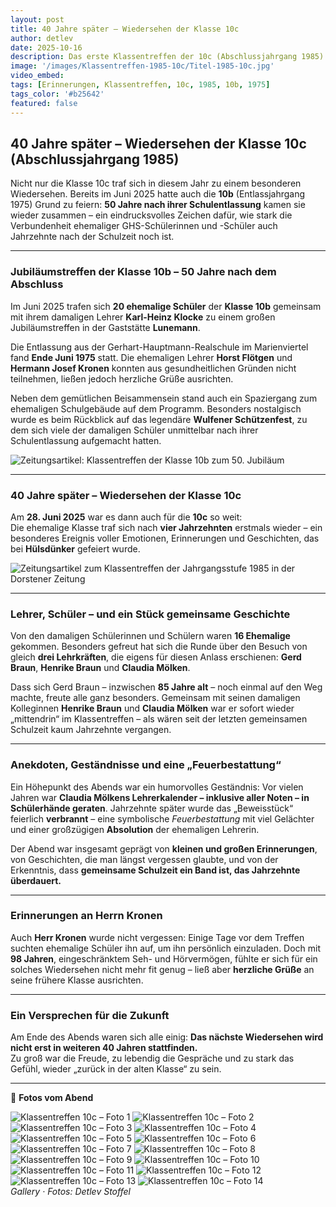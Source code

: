 ```yaml
---
layout: post
title: 40 Jahre später – Wiedersehen der Klasse 10c
author: detlev
date: 2025-10-16
description: Das erste Klassentreffen der 10c (Abschlussjahrgang 1985) – vier Jahrzehnte nach dem Schulabschluss
image: '/images/Klassentreffen-1985-10c/Titel-1985-10c.jpg'
video_embed:
tags: [Erinnerungen, Klassentreffen, 10c, 1985, 10b, 1975]
tags_color: '#b25642'
featured: false
---
```


## 40 Jahre später – Wiedersehen der Klasse 10c (Abschlussjahrgang 1985)

Nicht nur die Klasse 10c traf sich in diesem Jahr zu einem besonderen Wiedersehen. Bereits im Juni 2025 hatte auch die **10b** (Entlassjahrgang 1975) Grund zu feiern: **50 Jahre nach ihrer Schulentlassung** kamen sie wieder zusammen – ein eindrucksvolles Zeichen dafür, wie stark die Verbundenheit ehemaliger GHS-Schülerinnen und -Schüler auch Jahrzehnte nach der Schulzeit noch ist.

---

### Jubiläumstreffen der Klasse 10b – 50 Jahre nach dem Abschluss

Im Juni 2025 trafen sich **20 ehemalige Schüler** der **Klasse 10b** gemeinsam mit ihrem damaligen Lehrer **Karl-Heinz Klocke** zu einem großen Jubiläumstreffen in der Gaststätte **Lunemann**.  

Die Entlassung aus der Gerhart-Hauptmann-Realschule im Marienviertel fand **Ende Juni 1975** statt. Die ehemaligen Lehrer **Horst Flötgen** und **Hermann Josef Kronen** konnten aus gesundheitlichen Gründen nicht teilnehmen, ließen jedoch herzliche Grüße ausrichten.  

Neben dem gemütlichen Beisammensein stand auch ein Spaziergang zum ehemaligen Schulgebäude auf dem Programm. Besonders nostalgisch wurde es beim Rückblick auf das legendäre **Wulfener Schützenfest**, zu dem sich viele der damaligen Schüler unmittelbar nach ihrer Schulentlassung aufgemacht hatten.

<img src="/images/Klassentreffen-1985-10c/Zeitung2.jpg" loading="lazy" alt="Zeitungsartikel: Klassentreffen der Klasse 10b zum 50. Jubiläum">

---

### 40 Jahre später – Wiedersehen der Klasse 10c

Am **28. Juni 2025** war es dann auch für die **10c** so weit:  
Die ehemalige Klasse traf sich nach **vier Jahrzehnten** erstmals wieder – ein besonderes Ereignis voller Emotionen, Erinnerungen und Geschichten, das bei **Hülsdünker** gefeiert wurde.

<img src="/images/Klassentreffen-1985-10c/Zeitung.jpg" loading="lazy" alt="Zeitungsartikel zum Klassentreffen der Jahrgangsstufe 1985 in der Dorstener Zeitung">

---

### Lehrer, Schüler – und ein Stück gemeinsame Geschichte

Von den damaligen Schülerinnen und Schülern waren **16 Ehemalige** gekommen. Besonders gefreut hat sich die Runde über den Besuch von gleich **drei Lehrkräften**, die eigens für diesen Anlass erschienen: **Gerd Braun**, **Henrike Braun** und **Claudia Mölken**.  

Dass sich Gerd Braun – inzwischen **85 Jahre alt** – noch einmal auf den Weg machte, freute alle ganz besonders. Gemeinsam mit seinen damaligen Kolleginnen **Henrike Braun** und **Claudia Mölken** war er sofort wieder „mittendrin“ im Klassentreffen – als wären seit der letzten gemeinsamen Schulzeit kaum Jahrzehnte vergangen.

---

### Anekdoten, Geständnisse und eine „Feuerbestattung“

Ein Höhepunkt des Abends war ein humorvolles Geständnis: Vor vielen Jahren war **Claudia Mölkens Lehrerkalender – inklusive aller Noten – in Schülerhände geraten**. Jahrzehnte später wurde das „Beweisstück“ feierlich **verbrannt** – eine symbolische *Feuerbestattung* mit viel Gelächter und einer großzügigen **Absolution** der ehemaligen Lehrerin.  

Der Abend war insgesamt geprägt von **kleinen und großen Erinnerungen**, von Geschichten, die man längst vergessen glaubte, und von der Erkenntnis, dass **gemeinsame Schulzeit ein Band ist, das Jahrzehnte überdauert.**

---

### Erinnerungen an Herrn Kronen

Auch **Herr Kronen** wurde nicht vergessen: Einige Tage vor dem Treffen suchten ehemalige Schüler ihn auf, um ihn persönlich einzuladen. Doch mit **98 Jahren**, eingeschränktem Seh- und Hörvermögen, fühlte er sich für ein solches Wiedersehen nicht mehr fit genug – ließ aber **herzliche Grüße** an seine frühere Klasse ausrichten.

---

### Ein Versprechen für die Zukunft

Am Ende des Abends waren sich alle einig: **Das nächste Wiedersehen wird nicht erst in weiteren 40 Jahren stattfinden.**  
Zu groß war die Freude, zu lebendig die Gespräche und zu stark das Gefühl, wieder „zurück in der alten Klasse“ zu sein.

---

📸 **Fotos vom Abend**

<div class="gallery-box">
  <div class="gallery gallery--post">
    <img src="/images/Klassentreffen-1985-10c/1985-10c (1).jpg" loading="lazy" alt="Klassentreffen 10c – Foto 1">
    <img src="/images/Klassentreffen-1985-10c/1985-10c (2).jpg" loading="lazy" alt="Klassentreffen 10c – Foto 2">
    <img src="/images/Klassentreffen-1985-10c/1985-10c (3).jpg" loading="lazy" alt="Klassentreffen 10c – Foto 3">
    <img src="/images/Klassentreffen-1985-10c/1985-10c (4).jpg" loading="lazy" alt="Klassentreffen 10c – Foto 4">
    <img src="/images/Klassentreffen-1985-10c/1985-10c (5).jpg" loading="lazy" alt="Klassentreffen 10c – Foto 5">
    <img src="/images/Klassentreffen-1985-10c/1985-10c (6).jpg" loading="lazy" alt="Klassentreffen 10c – Foto 6">
    <img src="/images/Klassentreffen-1985-10c/1985-10c (7).jpg" loading="lazy" alt="Klassentreffen 10c – Foto 7">
    <img src="/images/Klassentreffen-1985-10c/1985-10c (8).jpg" loading="lazy" alt="Klassentreffen 10c – Foto 8">
    <img src="/images/Klassentreffen-1985-10c/1985-10c (9).jpg" loading="lazy" alt="Klassentreffen 10c – Foto 9">
    <img src="/images/Klassentreffen-1985-10c/1985-10c (10).jpg" loading="lazy" alt="Klassentreffen 10c – Foto 10">
    <img src="/images/Klassentreffen-1985-10c/1985-10c (11).jpg" loading="lazy" alt="Klassentreffen 10c – Foto 11">
    <img src="/images/Klassentreffen-1985-10c/1985-10c (12).jpg" loading="lazy" alt="Klassentreffen 10c – Foto 12">
    <img src="/images/Klassentreffen-1985-10c/1985-10c (13).jpg" loading="lazy" alt="Klassentreffen 10c – Foto 13">
    <img src="/images/Klassentreffen-1985-10c/1985-10c (14).jpg" loading="lazy" alt="Klassentreffen 10c – Foto 14">
  </div>
  <em>Gallery · Fotos: Detlev Stoffel</em>
</div>
